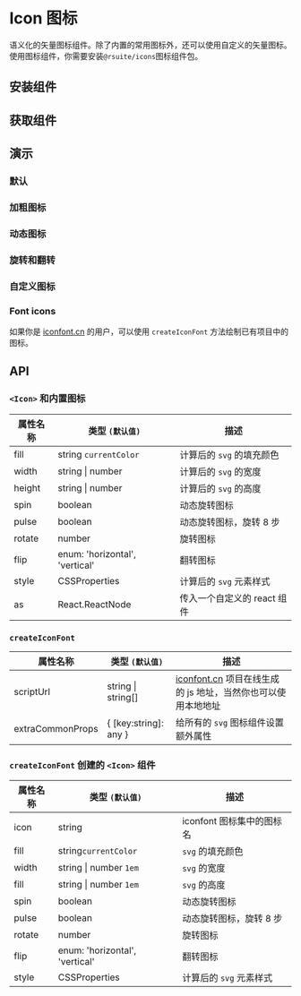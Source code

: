 # Icon 图标

语义化的矢量图标组件。除了内置的常用图标外，还可以使用自定义的矢量图标。使用图标组件，你需要安装`@rsuite/icons`图标组件包。

## 安装组件

<!--{include:(components/icon/fragments/install.md)}-->

## 获取组件

<!--{include:(components/icon/fragments/import.md)}-->

## 演示

### 默认

<!--{include:`basic.md`}-->

### 加粗图标

<!--{include:`bolder.md`}-->

### 动态图标

<!--{include:`spin.md`}-->

### 旋转和翻转

<!--{include:`rotate.md`}-->

### 自定义图标

<!--{include:`custom.md`}-->

### Font icons

如果你是 [iconfont.cn](https://iconfont.cn) 的用户，可以使用 `createIconFont` 方法绘制已有项目中的图标。

<!--{include:`create-icon-font.md`}-->

## API

### `<Icon>` 和内置图标

| 属性名称 | 类型 `(默认值)`                | 描述                        |
| -------- | ------------------------------ | --------------------------- |
| fill     | string `currentColor`          | 计算后的 `svg` 的填充颜色   |
| width    | string &#124; number           | 计算后的 `svg` 的宽度       |
| height   | string &#124; number           | 计算后的 `svg` 的高度       |
| spin     | boolean                        | 动态旋转图标                |
| pulse    | boolean                        | 动态旋转图标，旋转 8 步     |
| rotate   | number                         | 旋转图标                    |
| flip     | enum: 'horizontal', 'vertical' | 翻转图标                    |
| style    | CSSProperties                  | 计算后的 `svg` 元素样式     |
| as       | React.ReactNode                | 传入一个自定义的 react 组件 |

### `createIconFont`

| 属性名称         | 类型 `(默认值)`        | 描述                                                                                |
| ---------------- | ---------------------- | ----------------------------------------------------------------------------------- |
| scriptUrl        | string &#124; string[] | [iconfont.cn](https://iconfont.cn) 项目在线生成的 js 地址，当然你也可以使用本地地址 |
| extraCommonProps | { [key:string]: any }  | 给所有的 `svg` 图标组件设置额外属性                                                 |

### `createIconFont` 创建的 `<Icon>` 组件

| 属性名称 | 类型 `(默认值)`                | 描述                      |
| -------- | ------------------------------ | ------------------------- |
| icon     | string                         | iconfont 图标集中的图标名 |
| fill     | string`currentColor`           | `svg` 的填充颜色          |
| width    | string &#124; number `1em`     | `svg` 的宽度              |
| fill     | string &#124; number `1em`     | `svg` 的高度              |
| spin     | boolean                        | 动态旋转图标              |
| pulse    | boolean                        | 动态旋转图标，旋转 8 步   |
| rotate   | number                         | 旋转图标                  |
| flip     | enum: 'horizontal', 'vertical' | 翻转图标                  |
| style    | CSSProperties                  | 计算后的 `svg` 元素样式   |
